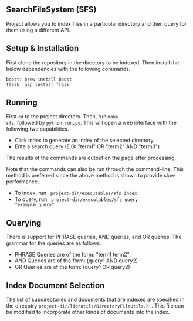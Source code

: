 SearchFileSystem (SFS)
-----------------------------------
Project allows you to index files in a particular directory and then query for them using a different API.

Setup & Installation
-----------------------------------
First clone the repository in the directory to be indexed. Then install the below dependencies with the following commands.

    boost: brew install boost
    flask: pip install flask

Running
-----------------------------------
First <code>cd</code> to the project directory. Then, run <code>make sfs</code>, followed by <code>python run.py</code>. This will open a web interface with the following two capabilities.
* Click index to generate an index of the selected directory
* Ente a search query (E.G: "term1" OR "term2" AND "term3") 

The results of the commands are output on the page after processing. 

Note that the commands can also be run through the command-line. This method is preferred since the above method is shown to provide slow performance.
* To index, run <code> project-dir/executables/sfs index </code>
* To query, run <code> project-dir/executables/sfs query "example_query" </code>

Querying
------------------------------------
There is support for PHRASE queries, AND queries, and OR queries. The grammar for the queries are as follows.

* PHRASE Queries are of the form: "term1 term2"
* AND Queries are of the form: (query1 AND query2)
* OR Queries are of the form: (query1 OR query2)

Index Document Selection
------------------------------------
The list of subdirectories and documents that are indexed are specified in the direcotry <code>project-dir/lib/utils/DirectoryFileUtils.h </code>. This file can be modified to incorporate other kinds of documents into the index.

